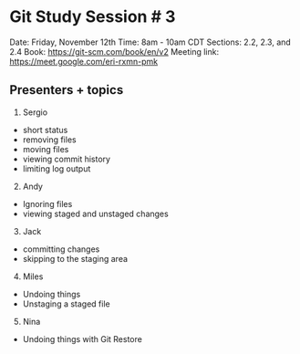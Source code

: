 # Git Study Session # 3

Date: Friday, November 12th 
Time: 8am - 10am CDT
Sections: 2.2, 2.3, and 2.4 
Book: https://git-scm.com/book/en/v2
Meeting link: https://meet.google.com/eri-rxmn-pmk

## Presenters + topics
1. Sergio 
- short status 
- removing files 
- moving files 
- viewing commit history
- limiting log output

2. Andy 
- Ignoring files 
- viewing staged and unstaged changes 

3. Jack 
- committing changes 
- skipping to the staging area 

4. Miles 
- Undoing things 
- Unstaging a staged file 

5. Nina 
- Undoing things with Git Restore

